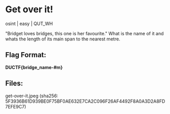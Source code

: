 # Get over it!

osint | easy  | QUT_WH

  "Bridget loves bridges, this one is her favourite."
  What is the name of it and whats the length of its main span to the nearest metre.

## Flag Format:
**DUCTF{bridge_name-#m}**

## Files:
get-over-it.jpeg (sha256: 5F3936B61D939BE0F75BF0AE632E7CA2C096F26AF4492F8A0A3D2A8FD7EFE9C7)
